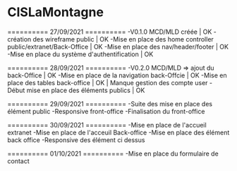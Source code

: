 # CISLaMontagne

========== 27/09/2021 ==========
-V0.1.0 MCD/MLD créée | OK
-création des wireframe public | OK
-Mise en place des home controller public/extranet/Back-Office | OK
-Mise en place des nav/header/footer | OK
-Mise en place du système d'authentification | OK

========== 28/09/2021 ==========
-V0.2.0 MCD/MLD => ajout du back-Office | OK
-Mise en place de la navigation back-Offcie | OK
-Mise en place des tables back-office | OK | Manque gestion des compte user
-Début mise en place des éléments publics | OK

========== 29/09/2021 ==========
-Suite des mise en place des élément public
-Responsive front-office
-Finalisation du front-office

========== 30/09/2021 ==========
-Mise en place de l'accueil extranet
-Mise en place de l'acceuil Back-office
-Mise en place des élément back office
-Responsive des élément ci dessus

========== 01/10/2021 ==========
-Mise en place du formulaire de contact
